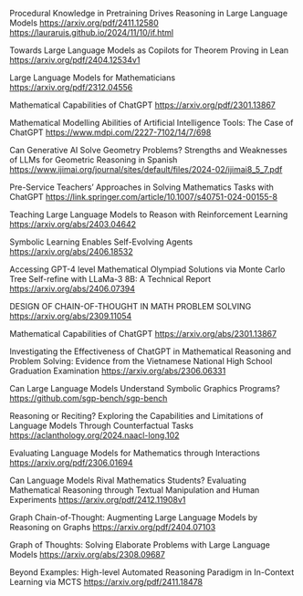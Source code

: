 Procedural Knowledge in Pretraining Drives Reasoning in Large Language Models   https://arxiv.org/pdf/2411.12580 
  https://lauraruis.github.io/2024/11/10/if.html

Towards Large Language Models as Copilots for
Theorem Proving in Lean  https://arxiv.org/pdf/2404.12534v1

Large Language Models for Mathematicians   https://arxiv.org/pdf/2312.04556 

Mathematical Capabilities of ChatGPT  https://arxiv.org/pdf/2301.13867

Mathematical Modelling Abilities of Artificial Intelligence Tools: The Case of ChatGPT  https://www.mdpi.com/2227-7102/14/7/698

Can Generative AI Solve Geometry Problems? Strengths
and Weaknesses of LLMs for Geometric Reasoning in
Spanish  https://www.ijimai.org/journal/sites/default/files/2024-02/ijimai8_5_7.pdf

Pre-Service Teachers’ Approaches in Solving Mathematics Tasks with ChatGPT   https://link.springer.com/article/10.1007/s40751-024-00155-8

Teaching Large Language Models to Reason with Reinforcement Learning https://arxiv.org/abs/2403.04642

Symbolic Learning Enables Self-Evolving Agents https://arxiv.org/abs/2406.18532

Accessing GPT-4 level Mathematical Olympiad Solutions via Monte Carlo Tree Self-refine with LLaMa-3 8B: A Technical Report https://arxiv.org/abs/2406.07394

DESIGN OF CHAIN-OF-THOUGHT IN MATH PROBLEM SOLVING https://arxiv.org/abs/2309.11054

Mathematical Capabilities of ChatGPT https://arxiv.org/abs/2301.13867

Investigating the Effectiveness of ChatGPT in Mathematical Reasoning and Problem Solving: Evidence from the Vietnamese National High School Graduation Examination https://arxiv.org/abs/2306.06331

Can Large Language Models Understand Symbolic Graphics Programs? https://github.com/sgp-bench/sgp-bench

Reasoning or Reciting? Exploring the Capabilities and Limitations of Language Models Through Counterfactual Tasks  https://aclanthology.org/2024.naacl-long.102

Evaluating Language Models for Mathematics through Interactions  https://arxiv.org/pdf/2306.01694

Can Language Models Rival Mathematics Students? Evaluating
Mathematical Reasoning through Textual Manipulation and Human
Experiments  https://arxiv.org/pdf/2412.11908v1

Graph Chain-of-Thought: Augmenting Large Language Models by
Reasoning on Graphs  https://arxiv.org/pdf/2404.07103

Graph of Thoughts: Solving Elaborate Problems with Large Language Models   https://arxiv.org/abs/2308.09687

Beyond Examples: High-level Automated Reasoning Paradigm in In-Context
Learning via MCTS   https://arxiv.org/pdf/2411.18478
